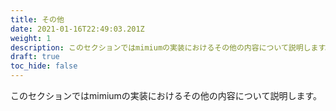 ```yaml
---
title: その他
date: 2021-01-16T22:49:03.201Z
weight: 1
description: このセクションではmimiumの実装におけるその他の内容について説明します。
draft: true
toc_hide: false
---
```

このセクションではmimiumの実装におけるその他の内容について説明します。